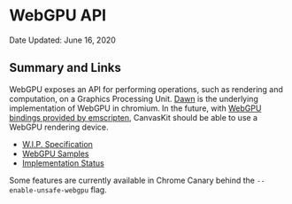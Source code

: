 # WebGPU API

Date Updated: June 16, 2020

## Summary and Links

WebGPU exposes an API for performing operations, such as rendering and computation,
on a Graphics Processing Unit. [Dawn](https://dawn.googlesource.com/dawn) is the underlying
implementation of WebGPU in chromium. In the future, with
[WebGPU bindings provided by emscripten](https://github.com/emscripten-core/emscripten/pull/10218),
CanvasKit should be able to use a WebGPU rendering device.

- [W.I.P. Specification](https://gpuweb.github.io/gpuweb/)
- [WebGPU Samples](https://austineng.github.io/webgpu-samples/)
- [Implementation Status](https://github.com/gpuweb/gpuweb/wiki/Implementation-Status)

Some features are currently available in Chrome Canary behind the `--enable-unsafe-webgpu` flag.
